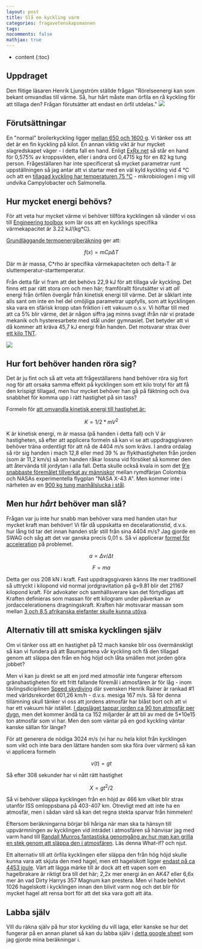 ```yaml
---
layout: post
title: Slå en kyckling varm
categories: fragavetenskapsmannen
tags:
nocomments: false
mathjax: true
---
```

* content
{:toc}
## Uppdraget
Den flitige läsaren Henrik Ljungström ställde frågan "Rörelseenergi kan som bekant omvandlas till värme. Så, hur hårt måste man örfila en rå kyckling för att tillaga den? Frågan förutsätter att endast en örfil utdelas."
![](http://www.slapyodaddybbq.com/wp-content/uploads/DSC_7454.jpg)

## Förutsättningar
En "normal" broilerkyckling ligger [mellan 650 och 1600 g](https://www.quora.com/Whats-the-average-weight-of-a-whole-chicken). Vi tänker oss att det är en fin kyckling på kilot.
En annan viktig vikt är hur mycket slagredskapet väger - i detta fall en hand. Enligt [ExRx.net](https://exrx.net/Kinesiology/Segments) så står en hand för 0,575% av kroppsvikten, eller i andra ord 0,4715 kg för en 82 kg tung person.
Frågeställaren har inte specificerat så mycket parametrar runt uppställningen så jag antar att vi startar med en väl kyld kyckling vid 4 °C och att en [tillagad kyckling har temperaturen 75 °C](https://www.foodsafety.gov/keep/charts/mintemp.html) - mikrobiologen i mig vill undvika Campylobacter och Salmonella.

## Hur mycket energi behövs?
För att veta hur mycket värme vi behöver tillföra kycklingen så vänder vi oss till [Engineering toolbox](https://www.engineeringtoolbox.com/specific-heat-capacity-food-d_295.html) som lär oss att en kycklings specifika värmekapacitet är 3.22 kJ/(kg*C).

[Grundläggande termoenergiberäkning](http://earthphysicsteaching.homestead.com/Thermal_Energy_Calculations.html) ger att:

$$
f(x)=mC\rho \Delta T
$$

Där m är massa, C*rho är specifika värmekapaciteten och delta-T är sluttemperatur-starttemperatur.

Från detta får vi fram att det behövs 22,9 kJ för att tillaga vår kyckling. Det finns ett par rätt stora om och men här; framförallt förutsätter vi att *all* energi från örfilen övergår från kinetisk energi till värme. Det är såklart inte alls sant om inte en hel del omöjliga parametrar uppfylls, som att  kycklingen ska vara en sfärisk kropp utan friktion i ett vakuum o.s.v. Vi höftar till med att ca 5% blir värme, det är någon siffra jag minns svagt ifrån när vi pratade mekanik och hysteresarbete med stål under gymnasiet. Det betyder att vi då kommer att kräva 45,7 kJ energi från handen. Det motsvarar strax över [ett kilo TNT](https://en.wikipedia.org/wiki/TNT_equivalent).

![](https://cdn2.img.sputniknews.com/images/15836/63/158366333.jpg)

## Hur fort behöver handen röra sig?
Det är ju fint och så att veta att frågeställarens hand behöver röra sig fort nog för att orsaka samma effekt på kycklingen som ett kilo trotyl för att få den krispigt tillagad, men hur mycket behöver han gå på fäktning och öva snabbhet för komma upp i rätt hastighet på sin tass?

Formeln för [att omvandla kinetisk energi till hastighet är:](http://ffden-2.phys.uaf.edu/211_fall2002.web.dir/shawna_sastamoinen/Velocity_and_Kinetic_Energy.htm)

$$
K=1/2*mV^2
$$

K är kinetisk energi, m är massa (på handen i detta fall) och V är hastigheten, så efter att applicera formeln så kan vi se att uppdragsgivaren behöver träna ordentligt för att nå de 4404 m/s som krävs. I andra ordalag så rör sig handen i mach 12,8 eller med 39 % av flykthastigheten från jorden (som är 11,2 km/s) så om handen råkar lossna vid försöket så kommer den att återvända till jordytan i alla fall. Detta skulle också kvala in som det [9'e snabbaste föremålet tillverkat av människor](https://themysteriousworld.com/top-10-fastest-man-made-objects-ever/) mellan rymdfärjan Colombia och NASAs experimentella flygplan "NASA X-43 A". Men kommer inte i närheten av en [900 kg tung manhålslucka i stål](https://www.theregister.co.uk/2015/07/16/america_soviets_space_race/).



## Men hur *hårt* behöver man slå?
Frågan var ju inte hur snabb man behöver vara med handen utan hur mycket kraft man behöver! Vi får då uppskatta en decelarationstid, d.v.s. hur lång tid tar det innan handen står still från sina 4404 m/s? Jag gjorde en SWAG och såg att det var ganska precis 0,01 s. Så vi applicerar [formel för acceleration](https://sciencing.com/equations-speed-velocity-acceleration-8407782.html) på problemet.

$$
a=\Delta v / \Delta t
$$

$$
F=ma
$$

Detta ger oss 208 kN i kraft. Fast uppdragsgivaren känns lite mer traditionell så uttryckt i kilopond vid normal jordgravitation på g=9.81 blir det 21167 kilopond kraft. För advokater och samhällsverare kan det förtydligas att Kraften definieras som massan för ett kilogram under påverkan av jordaccelerationens dragningskraft. Kraften här motsvarar massan som mellan [3 och 8,5 afrikanska elefanter skulle kunna utöva](https://www.nationalgeographic.com/animals/mammals/a/african-elephant/).

## Alternativ till att smiska kycklingen själv

Om vi tänker oss att en hastighet på 12 mach kanske blir oss övermänskligt så kan vi fundera på att Baumgartena vår kyckling och få den tillagad genom att släppa den från en hög höjd och låta smällen mot jorden göra jobbet?

Men vi kan ju direkt se att en jord med atmosfär inte fungerar eftersom gränshastigheten för ett fritt fallande föremål i atmosfären är för låg - inom tävlingsdiciplinen [Speed skydiving](http://www.speed-skydiving.com/index.php/rankings) där svensken Henrik Rainer är rankad #1 med världsrekordet 601,26 km/h - d.v.s. mesiga 167 m/s. Så för denna tillämning skull tänker vi oss att jordens atmosfär har blåst bort och att vi har ett vakuum här istället. [I dagsläget tappar jorden ca 90 ton atmosfär per dygn](https://phys.org/news/2016-07-curious-case-earth-leaking-atmosphere.html), men det kommer ändå ta ca 152 miljarder år att bli av med de 5*10e15 ton atmosfär som vi har. Men den som väntar på en god kyckling väntar kanske sällan för länge? 

För att generera de nödiga 3024 m/s (vi har nu hela kilot från kycklingen som vikt och inte bara den lättare handen som ska föra över värmen) så kan vi applicera formeln

$$
v(t)=gt
$$

Så efter 308 sekunder har vi nått rätt hastighet

$$
X=gt^2/2
$$

Så vi behöver släppa kycklingen från en höjd av 466 km vilket blir strax utanför ISS omloppsbana på 403-407 km. Otrevligt med att inte ha en atmosfär, men i sådan värd så kan det regna stekta sparvar från himmelen!

Eftersom beräkningarna börjar bli håriga när man ska ta hänsyn till uppvärmningen av kycklingen vid inträdet i atmosfären så hänvisar jag med varm hand till [Randall Munros fantastiska genomgång av hur man kan grilla en stek genom att släppa den i atmosfären](https://what-if.xkcd.com/28/). Läs denna What-if? och njut.

Ett alternativ till att örfila kycklingen eller släppa den från hög höjd skulle kunna vara att skjuta den med hagel, men ett hagelskott ligger [endast på ca 4453 joule](http://wredlich.com/ny/2013/01/projectiles-muzzle-energy-stopping-power/). Värt att lägga märke till är dock att ett vapen som en hagelbrakare är riktigt bra till det här; 2,2x mer energi än en AK47 eller 6,6x mer än vad Dirty Harrys 357 Magnum kan prestera. Men vi hade behövt 1026 hagelskott i kycklingen innan den blivit varm nog och det blir för mycket hagel att rensa bort för att det ska vara gott att äta.

## Labba själv
Vill du räkna själv på hur stor kyckling du vill laga, eller kanske se hur det fungerar på en annan planet så kan du labba själv i [detta google sheet](https://docs.google.com/spreadsheets/d/1KtW_w8Hv9mIb3e5EHV-JZRcpeGZbZks96jGU57Tvcpc/edit?usp=sharing) som jag gjorde mina beräkningar i.
